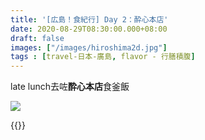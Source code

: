 ```yaml
---
title: '[広島！食紀行] Day 2：酔心本店'
date: 2020-08-29T08:30:00.000+08:00
draft: false
images: ["/images/hiroshima2d.jpg"]
tags : [travel-日本-廣島, flavor - 行膳積腹]
---
```


late lunch去咗**酔心本店**食釜飯  

![](/images/hiroshima2d.jpg)

  


{{<hiroshima>}}
